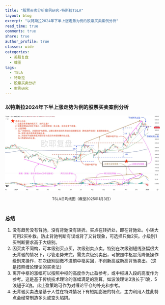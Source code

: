 ```yaml
---
title: "股票买卖分析案例研究-特斯拉TSLA"
layout: blog
excerpt: "以特斯拉2024年下半上涨走势为例的股票买卖案例分析"
read_time: true
comments: true
share: true
author_profile: true
classes: wide
categories:
  - 美股复盘
  - 缠图
tags:
  - TSLA
  - 特斯拉
  - 股票买卖分析
  - 案例研究
---
```


### 以特斯拉2024年下半上涨走势为例的股票买卖案例分析

![TSLA](/assets/images/2025/tsla-20250103-day-fx.jpeg)
<small><center>TSLA日均线图（截至2025年1月3日）</center></small>　

### 总结

1. 没有趋势没有背驰，没有背驰没有转折。买点在转折处，即在背驰处。小转大可用2买补救。防止背驰判断有误或背了又背现象，可选择只做2买。小级别1买判断要求高于大级别。
2. 因买卖不同构，可本级别买点买，次级别卖点卖。特别在次级别短线涨幅很大无背驰的情况下，尽管走势未完，需先次级别卖出，可按照中枢震荡降低操作级别来操作，在次级别回撤不进前中枢买回，不创新高或新高背驰卖出。（这是按照缠论理论的买卖法）
3. 离开中枢的涨幅可以按照中枢的高度作为止盈参考，或中枢进入段的高度作为参考。这是基于传统技术理论的涨幅满足的测算，如波浪理论3浪长于1浪，5浪短于3浪。此止盈策略可作为对缠论平仓的补充和参考。
4. 无背驰买卖法是基于人性在特殊情况下有短期膨胀的特点，主力利用人性此特点会经常制造多头或空头陷阱。


